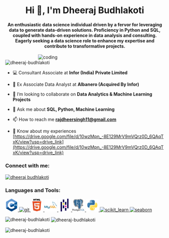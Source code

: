 <h1 align="center">Hi 👋, I'm Dheeraj Budhlakoti</h1>
<h4 align="center">An enthusiastic data science individual driven by a fervor for leveraging data to generate data-driven solutions. Proficiency in Python and SQL, coupled with hands-on experience in data analysis and consulting. Eagerly seeking a data science role to enhance my expertise and contribute to transformative projects.</h4>

<img align="right" alt="coding" width="400" src="https://cdn.shopaccino.com/igmguru/articles/Data-Analytics-Tutorial.jpg?v=523">

<p align="left"> <img src="https://komarev.com/ghpvc/?username=dheeraj-budhlakoti&label=Profile%20views&color=0e75b6&style=flat" alt="dheeraj-budhlakoti" /> </p>

- 💻 Consultant Associate at **Infor (India) Private Limited**

- 📄 Ex Associate Data Analyst at **Albanero (Acquired By Infor)**

- 👯 I’m looking to collaborate on **Data Analytics & Machine Learning Projects**

- 💬 Ask me about **SQL, Python, Machine Learning**

- 📫 How to reach me **rajdheersingh11@gmail.com**

- 📄 Know about my experiences [https://drive.google.com/file/d/10wzMpn_-8E129MrV9mVQrz0D_6QAqTxK/view?usp=drive_link](https://drive.google.com/file/d/10wzMpn_-8E129MrV9mVQrz0D_6QAqTxK/view?usp=drive_link)

<h3 align="left">Connect with me:</h3>
<p align="left">
<a href="https://www.linkedin.com/in/dheeraj-budhlakoti/" target="blank"><img align="center" src="https://raw.githubusercontent.com/rahuldkjain/github-profile-readme-generator/master/src/images/icons/Social/linked-in-alt.svg" alt="dheeraj budhlakoti" height="30" width="40" /></a>
</p>

<h3 align="left">Languages and Tools:</h3>
<p align="left"> <a href="https://www.w3schools.com/cpp/" target="_blank" rel="noreferrer"> <img src="https://raw.githubusercontent.com/devicons/devicon/master/icons/cplusplus/cplusplus-original.svg" alt="cplusplus" width="40" height="40"/> </a> <a href="https://git-scm.com/" target="_blank" rel="noreferrer"> <img src="https://www.vectorlogo.zone/logos/git-scm/git-scm-icon.svg" alt="git" width="40" height="40"/> </a> <a href="https://www.w3.org/html/" target="_blank" rel="noreferrer"> <img src="https://raw.githubusercontent.com/devicons/devicon/master/icons/html5/html5-original-wordmark.svg" alt="html5" width="40" height="40"/> </a> <a href="https://www.mysql.com/" target="_blank" rel="noreferrer"> <img src="https://raw.githubusercontent.com/devicons/devicon/master/icons/mysql/mysql-original-wordmark.svg" alt="mysql" width="40" height="40"/> </a> <a href="https://pandas.pydata.org/" target="_blank" rel="noreferrer"> <img src="https://raw.githubusercontent.com/devicons/devicon/2ae2a900d2f041da66e950e4d48052658d850630/icons/pandas/pandas-original.svg" alt="pandas" width="40" height="40"/> </a> <a href="https://www.postgresql.org" target="_blank" rel="noreferrer"> <img src="https://raw.githubusercontent.com/devicons/devicon/master/icons/postgresql/postgresql-original-wordmark.svg" alt="postgresql" width="40" height="40"/> </a> <a href="https://www.python.org" target="_blank" rel="noreferrer"> <img src="https://raw.githubusercontent.com/devicons/devicon/master/icons/python/python-original.svg" alt="python" width="40" height="40"/> </a> <a href="https://scikit-learn.org/" target="_blank" rel="noreferrer"> <img src="https://upload.wikimedia.org/wikipedia/commons/0/05/Scikit_learn_logo_small.svg" alt="scikit_learn" width="40" height="40"/> </a> <a href="https://seaborn.pydata.org/" target="_blank" rel="noreferrer"> <img src="https://seaborn.pydata.org/_images/logo-mark-lightbg.svg" alt="seaborn" width="40" height="40"/> </a> </p>

<p><img align="left" src="https://github-readme-stats.vercel.app/api/top-langs?username=dheeraj-budhlakoti&show_icons=true&locale=en&layout=compact" alt="dheeraj-budhlakoti" /></p>

<p>&nbsp;<img align="center" src="https://github-readme-stats.vercel.app/api?username=dheeraj-budhlakoti&show_icons=true&locale=en" alt="dheeraj-budhlakoti" /></p>

<p><img align="center" src="https://github-readme-streak-stats.herokuapp.com/?user=dheeraj-budhlakoti&" alt="dheeraj-budhlakoti" /></p>
